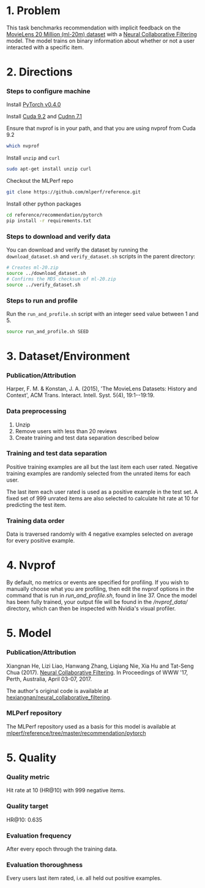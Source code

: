 # 1. Problem
This task benchmarks recommendation with implicit feedback on the [MovieLens 20 Million (ml-20m) dataset](https://grouplens.org/datasets/movielens/20m/) with a [Neural Collaborative Filtering](http://dl.acm.org/citation.cfm?id=3052569) model.
The model trains on binary information about whether or not a user interacted with a specific item.

# 2. Directions
### Steps to configure machine


Install [PyTorch v0.4.0](https://github.com/pytorch/pytorch/tree/v0.4.0)

Install [Cuda 9.2](https://developer.nvidia.com/cuda-downloads) and [Cudnn 7.1](https://developer.nvidia.com/cudnn)

Ensure that nvprof is in your path, and that you are using nvprof from Cuda 9.2
```bash
which nvprof
```


Install `unzip` and `curl`

```bash
sudo apt-get install unzip curl
```
Checkout the MLPerf repo
```bash
git clone https://github.com/mlperf/reference.git
```

Install other python packages

```bash
cd reference/recommendation/pytorch
pip install -r requirements.txt
```

### Steps to download and verify data

You can download and verify the dataset by running the `download_dataset.sh` and `verify_dataset.sh` scripts in the parent directory:

```bash
# Creates ml-20.zip
source ../download_dataset.sh
# Confirms the MD5 checksum of ml-20.zip
source ../verify_dataset.sh
```

### Steps to run and profile


Run the `run_and_profile.sh` script with an integer seed value between 1 and 5.

```bash
source run_and_profile.sh SEED
```


# 3. Dataset/Environment
### Publication/Attribution
Harper, F. M. & Konstan, J. A. (2015), 'The MovieLens Datasets: History and Context', ACM Trans. Interact. Intell. Syst. 5(4), 19:1--19:19.

### Data preprocessing

1. Unzip
2. Remove users with less than 20 reviews
3. Create training and test data separation described below

### Training and test data separation
Positive training examples are all but the last item each user rated.
Negative training examples are randomly selected from the unrated items for each user.

The last item each user rated is used as a positive example in the test set.
A fixed set of 999 unrated items are also selected to calculate hit rate at 10 for predicting the test item.

### Training data order
Data is traversed randomly with 4 negative examples selected on average for every positive example.

# 4. Nvprof
By default, no metrics or events are specified for profiling. If you wish to manually choose what you are profiling, 
then edit the nvprof options in the command that is run in *run_and_profile.sh*, found in line 37. Once the model has 
been fully trained, your output file will be found in the */nvprof_data/* directory, which can then be inspected
with Nvidia's visual profiler.

# 5. Model
### Publication/Attribution
Xiangnan He, Lizi Liao, Hanwang Zhang, Liqiang Nie, Xia Hu and Tat-Seng Chua (2017). [Neural Collaborative Filtering](http://dl.acm.org/citation.cfm?id=3052569). In Proceedings of WWW '17, Perth, Australia, April 03-07, 2017.

The author's original code is available at [hexiangnan/neural_collaborative_filtering](https://github.com/hexiangnan/neural_collaborative_filtering).

### MLPerf repository
The MLPerf repository used as a basis for this model is available at [mlperf/reference/tree/master/recommendation/pytorch](https://github.com/mlperf/reference/tree/master/recommendation/pytorch)
# 5. Quality
### Quality metric
Hit rate at 10 (HR@10) with 999 negative items.

### Quality target
HR@10: 0.635

### Evaluation frequency
After every epoch through the training data.

### Evaluation thoroughness

Every users last item rated, i.e. all held out positive examples.
